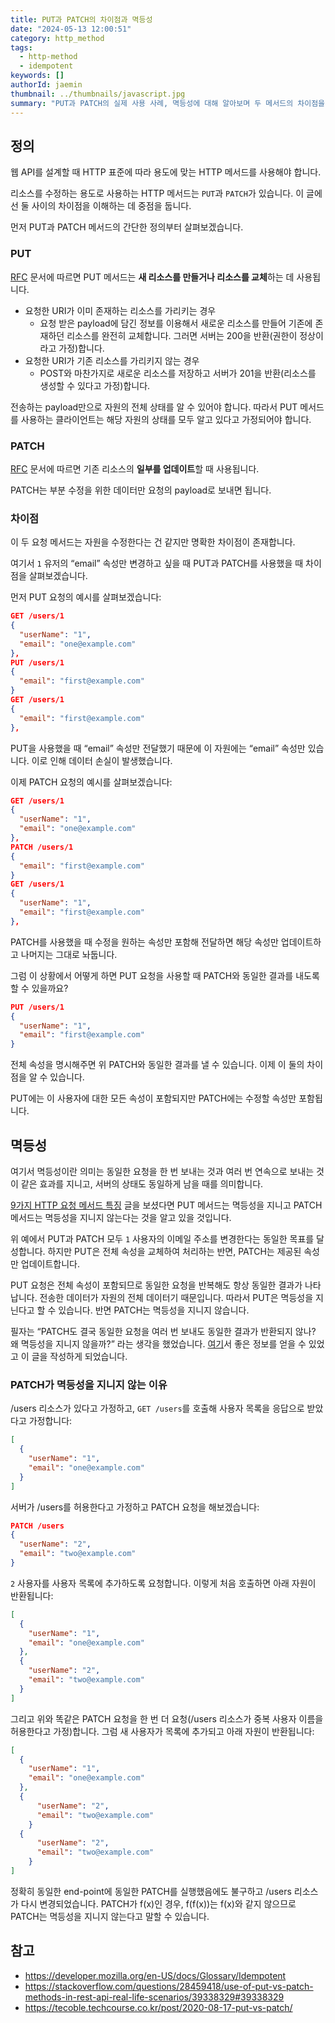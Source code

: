 ```yaml
---
title: PUT과 PATCH의 차이점과 멱등성
date: "2024-05-13 12:00:51"
category: http_method
tags:
  - http-method
  - idempotent
keywords: []
authorId: jaemin
thumbnail: ../thumbnails/javascript.jpg
summary: "PUT과 PATCH의 실제 사용 사례, 멱등성에 대해 알아보며 두 메서드의 차이점을 이야기합니다."
---
```


## 정의

웹 API를 설계할 때 HTTP 표준에 따라 용도에 맞는 HTTP 메서드를 사용해야 합니다.

리소스를 수정하는 용도로 사용하는 HTTP 메서드는 `PUT`과 `PATCH`가 있습니다. 이 글에선 둘 사이의 차이점을 이해하는 데 중점을 둡니다.

먼저 PUT과 PATCH 메서드의 간단한 정의부터 살펴보겠습니다.

### PUT

[RFC](https://www.rfc-editor.org/rfc/rfc9110.html#section-9.3.4) 문서에 따르면 PUT 메서드는 **새 리소스를 만들거나 리소스를 교체**하는 데 사용됩니다.

- 요청한 URI가 이미 존재하는 리소스를 가리키는 경우
  - 요청 받은 payload에 담긴 정보를 이용해서 새로운 리소스를 만들어 기존에 존재하던 리소스를 완전히 교체합니다. 그러면 서버는 200을 반환(권한이 정상이라고 가정)합니다.
- 요청한 URI가 기존 리소스를 가리키지 않는 경우
  - POST와 마찬가지로 새로운 리소스를 저장하고 서버가 201을 반환(리소스를 생성할 수 있다고 가정)합니다.

전송하는 payload만으로 자원의 전체 상태를 알 수 있어야 합니다. 따라서 PUT 메서드를 사용하는 클라이언트는 해당 자원의 상태를 모두 알고 있다고 가정되어야 합니다.

### PATCH

[RFC](https://datatracker.ietf.org/doc/html/rfc5789) 문서에 따르면 기존 리소스의 **일부를 업데이트**할 때 사용됩니다.

PATCH는 부분 수정을 위한 데이터만 요청의 payload로 보내면 됩니다.

### 차이점

이 두 요청 메서드는 자원을 수정한다는 건 같지만 명확한 차이점이 존재합니다.

여기서 `1` 유저의 “email” 속성만 변경하고 싶을 때 PUT과 PATCH를 사용했을 때 차이점을 살펴보겠습니다.

먼저 PUT 요청의 예시를 살펴보겠습니다:

```json
GET /users/1
{
  "userName": "1",
  "email": "one@example.com"
},
PUT /users/1
{
  "email": "first@example.com"
}
GET /users/1
{
  "email": "first@example.com"
},
```

PUT을 사용했을 때 “email” 속성만 전달했기 때문에 이 자원에는 “email” 속성만 있습니다. 이로 인해 데이터 손실이 발생했습니다.

이제 PATCH 요청의 예시를 살펴보겠습니다:

```json
GET /users/1
{
  "userName": "1",
  "email": "one@example.com"
},
PATCH /users/1
{
  "email": "first@example.com"
}
GET /users/1
{
  "userName": "1",
  "email": "first@example.com"
},
```

PATCH를 사용했을 때 수정을 원하는 속성만 포함해 전달하면 해당 속성만 업데이트하고 나머지는 그대로 놔둡니다.

그럼 이 상황에서 어떻게 하면 PUT 요청을 사용할 때 PATCH와 동일한 결과를 내도록 할 수 있을까요?

```json
PUT /users/1
{
  "userName": "1",
  "email": "first@example.com"
}
```

전체 속성을 명시해주면 위 PATCH와 동일한 결과를 낼 수 있습니다. 이제 이 둘의 차이점을 알 수 있습니다.

PUT에는 이 사용자에 대한 모든 속성이 포함되지만 PATCH에는 수정할 속성만 포함됩니다.

## 멱등성

여기서 멱등성이란 의미는 동일한 요청을 한 번 보내는 것과 여러 번 연속으로 보내는 것이 같은 효과를 지니고, 서버의 상태도 동일하게 남을 때를 의미합니다.

[9가지 HTTP 요청 메서드 특징](https://lazy-dev.netlify.app/http_method/http-request-methods) 글을 보셨다면 PUT 메서드는 멱등성을 지니고 PATCH 메서드는 멱등성을 지니지 않는다는 것을 알고 있을 것입니다.

위 예에서 PUT과 PATCH 모두 `1` 사용자의 이메일 주소를 변경한다는 동일한 목표를 달성합니다. 하지만 PUT은 전체 속성을 교체하여 처리하는 반면, PATCH는 제공된 속성만 업데이트합니다.

PUT 요청은 전체 속성이 포함되므로 동일한 요청을 반복해도 항상 동일한 결과가 나타납니다. 전송한 데이터가 자원의 전체 데이터기 때문입니다. 따라서 PUT은 멱등성을 지닌다고 할 수 있습니다. 반면 PATCH는 멱등성을 지니지 않습니다.

필자는 “PATCH도 결국 동일한 요청을 여러 번 보내도 동일한 결과가 반환되지 않나? 왜 멱등성을 지니지 않을까?” 라는 생각을 했었습니다. [여기](https://stackoverflow.com/questions/28459418/use-of-put-vs-patch-methods-in-rest-api-real-life-scenarios/39338329#39338329)서 좋은 정보를 얻을 수 있었고 이 글을 작성하게 되었습니다.

### PATCH가 멱등성을 지니지 않는 이유

/users 리소스가 있다고 가정하고, `GET /users`를 호출해 사용자 목록을 응답으로 받았다고 가정합니다:

```json
[
  {
    "userName": "1",
    "email": "one@example.com"
  }
]
```

서버가 /users를 허용한다고 가정하고 PATCH 요청을 해보겠습니다:

```json
PATCH /users
{
  "userName": "2",
  "email": "two@example.com"
}
```

`2` 사용자를 사용자 목록에 추가하도록 요청합니다. 이렇게 처음 호출하면 아래 자원이 반환됩니다:

```json
[
  {
    "userName": "1",
    "email": "one@example.com"
  },
  {
    "userName": "2",
    "email": "two@example.com"
  }
]
```

그리고 위와 똑같은 PATCH 요청을 한 번 더 요청(/users 리소스가 중복 사용자 이름을 허용한다고 가정)합니다. 그럼 새 사용자가 목록에 추가되고 아래 자원이 반환됩니다:

```json
[
  {
    "userName": "1",
    "email": "one@example.com"
  },
  {
	  "userName": "2",
	  "email": "two@example.com"
	}
  {
	  "userName": "2",
	  "email": "two@example.com"
	}
]
```

정확히 동일한 end-point에 동일한 PATCH를 실행했음에도 불구하고 /users 리소스가 다시 변경되었습니다. PATCH가 f(x)인 경우, f(f(x))는 f(x)와 같지 않으므로 PATCH는 멱등성을 지니지 않는다고 말할 수 있습니다.

## 참고

- https://developer.mozilla.org/en-US/docs/Glossary/Idempotent
- https://stackoverflow.com/questions/28459418/use-of-put-vs-patch-methods-in-rest-api-real-life-scenarios/39338329#39338329
- https://tecoble.techcourse.co.kr/post/2020-08-17-put-vs-patch/

